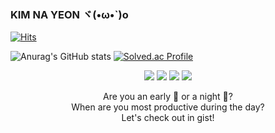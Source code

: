 ### KIM NA YEON ヾ(•ω•`)o

<!--
**eoyan/eoyan** is a ✨ _special_ ✨ repository because its `README.md` (this file) appears on your GitHub profile.

Here are some ideas to get you started:-->

[![Hits](https://hits.seeyoufarm.com/api/count/incr/badge.svg?url=https%3A%2F%2Fgithub.com%2Feoyan&count_bg=%2379C83D&title_bg=%23555555&icon=&icon_color=%23E7E7E7&title=hits&edge_flat=false)](https://hits.seeyoufarm.com)

![Anurag's GitHub stats](https://github-readme-stats.vercel.app/api?username=eoyan&show_icons=true&theme=react) [![Solved.ac Profile](http://mazassumnida.wtf/api/v2/generate_badge?boj=nayeon1031)](https://solved.ac/nayeon1031/)

<p align="center">
   <img src="https://img.shields.io/badge/language-typescript-blue?style"/>
   <img src="https://img.shields.io/github/license/eoyan/productive-box"/>
   <img src="https://img.shields.io/github/stars/eoyan/productive-box"/>
   <img src="https://img.shields.io/github/forks/eoyan/productive-box"/>
</p>
<p align="center">
   Are you an early 🐤 or a night 🦉?
   <br/>
   When are you most productive during the day?
   <br/>
   Let's check out in gist!
</p>

